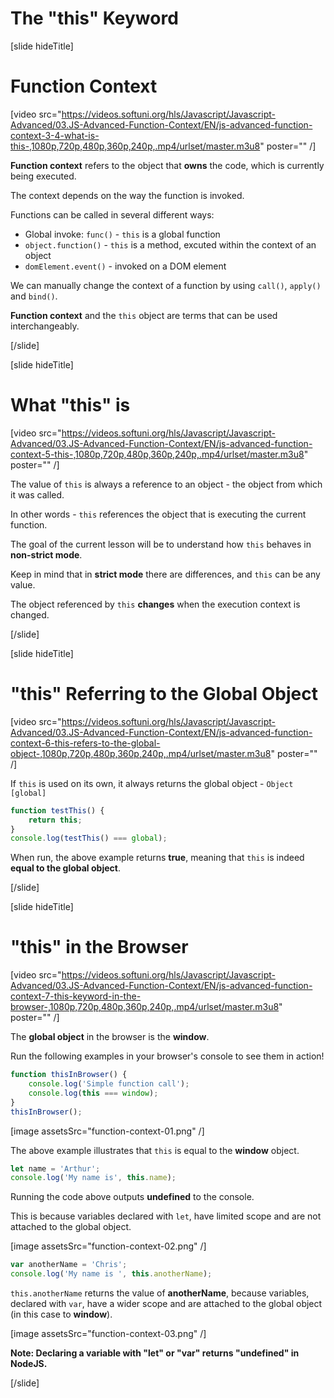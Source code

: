 # The "this" Keyword

[slide hideTitle]

# Function Context

[video src="https://videos.softuni.org/hls/Javascript/Javascript-Advanced/03.JS-Advanced-Function-Context/EN/js-advanced-function-context-3-4-what-is-this-,1080p,720p,480p,360p,240p,.mp4/urlset/master.m3u8" poster="" /]

**Function context** refers to the object that **owns** the code, which is currently being executed. 

The context depends on the way the function is invoked. 

Functions can be called in several different ways:
 - Global invoke: `func()` - `this` is a global function
 - `object.function()` - `this` is a method, excuted within the context of an object
 - `domElement.event()` - invoked on a DOM element

 We can manually change the context of a function by using `call()`, `apply()` and `bind()`.

 **Function context** and the `this` object are terms that can be used interchangeably. 
 
[/slide]

[slide hideTitle]

# What "this" is

[video src="https://videos.softuni.org/hls/Javascript/Javascript-Advanced/03.JS-Advanced-Function-Context/EN/js-advanced-function-context-5-this-,1080p,720p,480p,360p,240p,.mp4/urlset/master.m3u8" poster="" /]

The value of `this` is always a reference to an object - the object from which it was called. 

In other words - `this` references the object that is executing the current function.

The goal of the current lesson will be to understand how `this` behaves in **non-strict mode**. 

Keep in mind that in **strict mode** there are differences, and `this` can be any value.

The object referenced by `this` **changes** when the execution context is changed.

[/slide]

[slide hideTitle]

# "this" Referring to the Global Object

[video src="https://videos.softuni.org/hls/Javascript/Javascript-Advanced/03.JS-Advanced-Function-Context/EN/js-advanced-function-context-6-this-refers-to-the-global-object-,1080p,720p,480p,360p,240p,.mp4/urlset/master.m3u8" poster="" /]

If `this` is used on its own, it always returns the global object - `Object [global]`

```js live
function testThis() {
    return this;
}
console.log(testThis() === global);
```

When run, the above example returns **true**, meaning that `this` is indeed **equal to the global object**.

[/slide]

[slide hideTitle]

# "this" in the Browser

[video src="https://videos.softuni.org/hls/Javascript/Javascript-Advanced/03.JS-Advanced-Function-Context/EN/js-advanced-function-context-7-this-keyword-in-the-browser-,1080p,720p,480p,360p,240p,.mp4/urlset/master.m3u8" poster="" /]

The **global object** in the browser is the **window**. 

Run the following examples in your browser's console to see them in action!

```js
function thisInBrowser() {
    console.log('Simple function call');
    console.log(this === window);
}
thisInBrowser();
 ```

[image assetsSrc="function-context-01.png" /]

The above example illustrates that `this` is equal to the **window** object.

```js
let name = 'Arthur';
console.log('My name is', this.name);
```

Running the code above outputs **undefined** to the console.

This is because variables declared with `let`, have limited scope and are not attached to the global object.

[image assetsSrc="function-context-02.png" /]

```js
var anotherName = 'Chris';
console.log('My name is ', this.anotherName);
```

`this.anotherName` returns the value of **anotherName**, because variables, declared with `var`, have a wider scope and are attached to the global object (in this case to **window**).

[image assetsSrc="function-context-03.png" /]

**Note: Declaring a variable with "let" or "var" returns "undefined" in NodeJS.**

[/slide]

